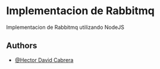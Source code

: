 
# Implementacion de Rabbitmq

Implementacion de Rabbitmq utilizando NodeJS


## Authors

- [@Hector David Cabrera](https://www.github.com/hdavidvc)

